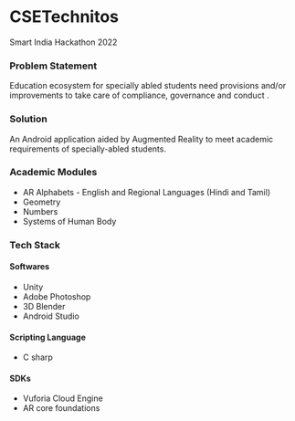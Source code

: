 # CSETechnitos
Smart India Hackathon 2022

### Problem Statement
Education ecosystem for specially abled students need provisions and/or improvements to take care of compliance, governance and conduct .

### Solution
An Android application aided by Augmented Reality to meet academic requirements of specially-abled students.

### Academic Modules
- AR Alphabets - English and Regional Languages (Hindi and Tamil)
- Geometry
- Numbers
- Systems of Human Body

### Tech Stack
#### Softwares
- Unity
- Adobe Photoshop
- 3D Blender
- Android Studio 

#### Scripting Language 
  - C sharp 

#### SDKs
- Vuforia Cloud Engine
- AR core foundations



